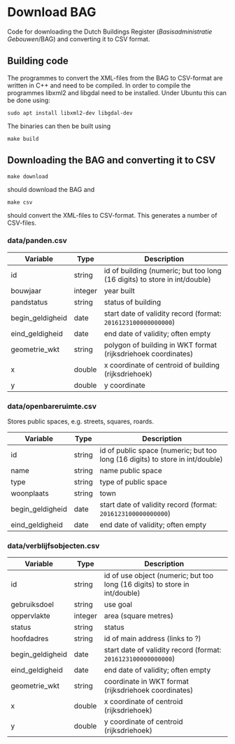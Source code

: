 # Download BAG #

Code for downloading the Dutch Buildings Register (*Basisadministratie Gebouwen*/BAG) and converting it to CSV format. 




## Building code ##

The programmes to convert the XML-files from the BAG to CSV-format are written
in C++ and need to be compiled. In order to compile the programmes libxml2 and
libgdal need to be installed. Under Ubuntu this can be done using:

```
sudo apt install libxml2-dev libgdal-dev
```

The binaries can then be built using

```
make build
```

## Downloading the BAG and converting it to CSV ##

```
make download
```

should download the BAG and

```
make csv 
```

should convert the XML-files to CSV-format. This generates a number of CSV-files. 


### data/panden.csv ###

Variable           | Type     | Description
-------------------|----------|--------------------------------------------------------------
id                 | string   | id of building (numeric; but too long (16 digits) to store in int/double)
bouwjaar           | integer  | year built
pandstatus         | string   | status of building
begin\_geldigheid  | date     | start date of validity record (format: `2016123100000000000`)
eind\_geldigheid   | date     | end date of validity; often empty
geometrie\_wkt     | string   | polygon of building in WKT format (rijksdriehoek coordinates)
x                  | double   | x coordinate of centroid of building (rijksdriehoek)
y                  | double   | y coordinate

### data/openbareruimte.csv ###

Stores public spaces, e.g. streets, squares, roards. 

Variable           | Type     | Description
-------------------|----------|--------------------------------------------------------------
id                 | string   | id of public space (numeric; but too long (16 digits) to store in int/double)
name               | string   | name public space
type               | string   | type of public space
woonplaats         | string   | town
begin\_geldigheid  | date     | start date of validity record (format: `2016123100000000000`)
eind\_geldigheid   | date     | end date of validity; often empty

### data/verblijfsobjecten.csv ###

Variable           | Type     | Description
-------------------|----------|--------------------------------------------------------------
id                 | string   | id of use object (numeric; but too long (16 digits) to store in int/double)
gebruiksdoel       | string   | use goal
oppervlakte        | integer  | area (square metres)
status             | string   | status
hoofdadres         | string   | id of main address (links to ?)
begin\_geldigheid  | date     | start date of validity record (format: `2016123100000000000`)
eind\_geldigheid   | date     | end date of validity; often empty
geometrie\_wkt     | string   | coordinate in WKT format (rijksdriehoek coordinates)
x                  | double   | x coordinate of centroid (rijksdriehoek)
y                  | double   | y coordinate of centroid (rijksdriehoek)

